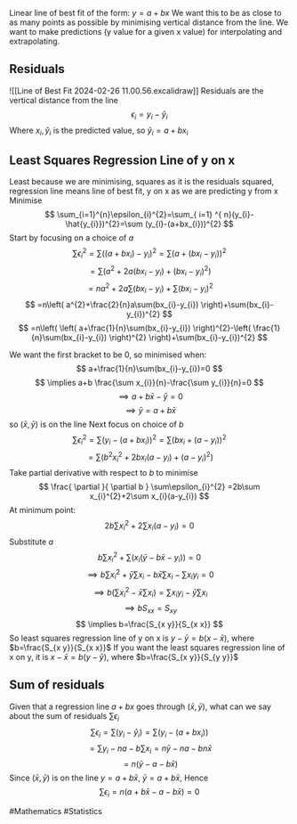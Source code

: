 Linear line of best fit of the form: $y=a+bx$
We want this to be as close to as many points as possible by minimising vertical distance from the line. We want to make predictions (y value for a given x value) for interpolating and extrapolating.
## Residuals
![[Line of Best Fit 2024-02-26 11.00.56.excalidraw]]
Residuals are the vertical distance from the line
$$
\epsilon _{i}=y_{i}-\hat{y}_{i}
$$ Where $x_{i}, \hat{y}_{i}$ is the predicted value, so $\hat{y}_{i}=a+bx_{i}$
## Least Squares Regression Line of y on x
Least because we are minimising, squares as it is the residuals squared, regression line means line of best fit, y on x as we are predicting y from x
Minimise
$$
\sum_{i=1}^{n}\epsilon_{i}^{2}=\sum_{ i=1} ^{ n}(y_{i}-\hat{y_{i}})^{2}=\sum (y_{i}-(a+bx_{i}))^{2}
$$
Start by focusing on a choice of $a$
$$
\sum\epsilon_{i}^{2}=\sum((a+{bx_{i}})-y_{i})^{2}=\sum(a+(bx_{i}-y_{i}))^{2}
$$
$$
=\sum(a^{2}+2a(bx_{i}-y_{i})+(bx_{i}-y_{i})^{2})
$$
$$
=na^{2}+2a\sum(bx_{i}-y_{i})+\sum(bx_{i}-y_{i})^{2}
$$
$$
=n\left( a^{2}+\frac{2}{n}a\sum(bx_{i}-y_{i}) \right)+\sum(bx_{i}-y_{i})^{2}
$$
$$
=n\left( \left( a+\frac{1}{n}\sum(bx_{i}-y_{i}) \right)^{2}-\left( \frac{1}{n}\sum(bx_{i}-y_{i}) \right)^{2} \right)+\sum(bx_{i}-y_{i})^{2}
$$

We want the first bracket to be 0, so minimised when:
$$
a+\frac{1}{n}\sum(bx_{i}-y_{i})=0
$$
$$
\implies a+b \frac{\sum x_{i}}{n}-\frac{\sum y_{i}}{n}=0
$$
$$
\implies a+b\bar{x}-\bar{y}=0
$$
$$
\implies \bar{y}=a+b\bar{x}
$$
so $(\bar{x},\bar{y})$ is on the line
Next focus on choice of $b$
$$
\sum \epsilon_{i}^{2}=\sum(y_{i}-(a+bx_{i}))^{2}=\sum(bx_{i}+(a-y_{i}))^{2}
$$
$$
=\sum(b^{2}x_{i}^{2}+2bx_{i}(a-y_{i})+(a-y_{i})^{2})
$$
Take partial derivative with respect to $b$ to minimise
$$
\frac{ \partial  }{ \partial b } \sum\epsilon_{i}^{2} =2b\sum x_{i}^{2}+2\sum x_{i}(a-y_{i})
$$
At minimum point:
$$
2b\sum x_{i}^{2}+2\sum x_{i}(a-y_{i})=0
$$
Substitute $a$
$$
b\sum x_{i}^{2}+\sum (x_{i}(\bar{y}-b\bar{x}-y_{i}))=0
$$
$$
\implies b\sum x_{i}^{2}+\bar{y}\sum x_{i}-b\bar{x} \sum x_{i} -\sum x_{i}y_{i}=0
$$
$$
\implies b\left( \sum x_{i}^{2}-\bar{x}\sum x_{i} \right)=\sum x_{i}y_{i}-\bar{y}\sum x_{i}
$$
$$
\implies b S_{x x}=S_{xy}
$$
$$
\implies b=\frac{S_{x y}}{S_{x x}}
$$
So least squares regression line of y on x is $y-\bar{y}=b(x-\bar{x})$, where $b=\frac{S_{x y}}{S_{x x}}$
If you want the least squares regression line of x on y, it is $x-\bar{x}=b(y-\bar{y})$, where $b=\frac{S_{x y}}{S_{y y}}$
## Sum of residuals
Given that a regression line $a+bx$ goes through $(\bar{x},\bar{y})$, what can we say about the sum of residuals $\sum \epsilon_{i}$
$$
\sum \epsilon_{i}=\sum(y_{i}-\hat{y}_{i})=\sum(y_{i}-(a+bx_{i}))
$$
$$
=\sum y_{i} -na -b\sum x_{i} = n\bar{y}-na-bn\bar{x}
$$
$$
=n(\bar{y}-a-b\bar{x})
$$
Since $(\bar{x},\bar{y})$ is on the line $y=a+b\bar{x}$, $\bar{y}=a+b\bar{x}$, Hence
$$
\sum \epsilon_{i} = n(a+b\bar{x}-a-b\bar{x})=0
$$

#Mathematics #Statistics